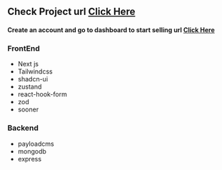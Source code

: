 ## Check Project url [Click Here](https://digitalmarketplace-production-e139.up.railway.app/)

#### Create an account and go to dashboard to start selling url [Click Here](https://digitalmarketplace-production-e139.up.railway.app/sign-up)

### FrontEnd

-   Next js
-   Tailwindcss
-   shadcn-ui
-   zustand
-   react-hook-form
-   zod
-   sooner

### Backend

-   payloadcms
-   mongodb
-   express
